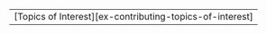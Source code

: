 ||
|--------|
| [Topics of Interest][ex-contributing-topics-of-interest] |

<div class="hidden">
</div>
